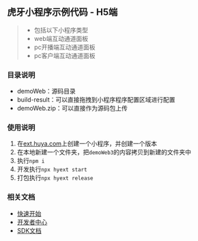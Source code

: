 ## 虎牙小程序示例代码 - H5端

> - 包括以下小程序类型
> - web端互动通道面板
> - pc开播端互动通道面板
> - pc客户端互动通道面板

### 目录说明

* demoWeb：源码目录
* build-result：可以直接拖拽到小程序程序配置区域进行配置
* demoWeb.zip：可以直接作为源码包上传

### 使用说明

1. 在[ext.huya.com](https://ext.huya.com)上创建一个小程序，并创建一个版本
2. 在本地新建一个文件夹，把`demoWeb3`的内容拷贝到新建的文件夹中
3. 执行`npm i`
4. 开发执行`npx hyext start`
5. 打包执行`npx hyext release`

### 相关文档

* [快速开始](http://dev.huya.com/docs#/getting-started)
* [开发者中心](http://dev.huya.com/docs#/ems)
* [SDK文档](http://dev.huya.com/docs#/sdk/SDK%E6%96%87%E6%A1%A3)